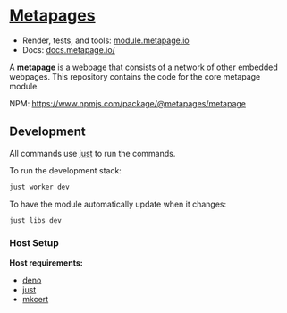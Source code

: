 # [Metapages](https://metapage.io/)

- Render, tests, and tools: [module.metapage.io](https://module.metapage.io/)
- Docs: [docs.metapage.io/](https://docs.metapage.io/)

A **metapage** is a webpage that consists of a network of other embedded webpages. This repository contains the code for the core metapage module.

NPM: https://www.npmjs.com/package/@metapages/metapage

## Development

All commands use [just](https://github.com/casey/just) to run the commands.

To run the development stack:

```bash
just worker dev
```

To have the module automatically update when it changes:

```bash
just libs dev
```

### Host Setup

**Host requirements:**

- [deno](https://docs.deno.com/runtime/getting_started/installation/)
- [just](https://github.com/casey/just)
- [mkcert](https://github.com/FiloSottile/mkcert)

